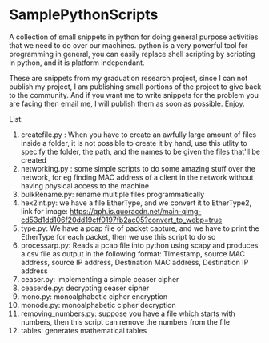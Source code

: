 SamplePythonScripts
===================

A collection of small snippets in python for doing general purpose activities that we need to do over our machines. python is a very powerful tool for programming in general, you can easily replace shell scripting by scripting in python, and it is platform independant.

These are snippets from my graduation research project, since I can not publish my project, I am publishing small portions of the project to give back to the community. And if you want me to write snippets for the problem you are facing then email me, I will publish them as soon as possible.  Enjoy.

List:

1. createfile.py : When you have to create an awfully large amount of files inside a folder, it is not possible to create it by hand, use this utlity to specify the folder, the path, and the names to be given the files that'll be created
2. networking.py  : some simple scripts to do some amazing stuff over the network, for eg finding MAC address of a client in the network without having physical access to the machine
3. bulkRename.py: rename multiple files programmatically
4. hex2int.py: we have a file EtherType, and we convert it to EtherType2, link for image: https://qph.is.quoracdn.net/main-qimg-cd53d1dd106f20dd19cff0197fb2ac05?convert_to_webp=true
5. type.py: We have a pcap file of packet capture, and we have to print the EtherType for each packet, then we use this script to do so
6. processarp.py: Reads a pcap file into python using scapy and produces a csv file as output in the following format: Timestamp, source MAC address, source IP address, Destination MAC address, Destination IP address
7. ceaser.py: implementing a simple ceaser cipher
8. ceaserde.py: decrypting ceaser cipher
9. mono.py: monoalphabetic cipher encryption
10. monode.py: monoalphabetic cipher decryption
11. removing_numbers.py: suppose you have a file which starts with numbers, then this script can remove the numbers from the file
12. tables: generates mathematical tables
